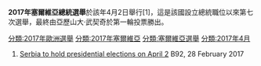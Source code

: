 **2017年塞爾維亞總統選舉**於該年4月2日舉行\[1\]，這是該國設立總統職位以來第七次選舉，最終由亞歷山大·武契奇於第一輪投票勝出。

[分類:2017年歐洲選舉](https://zh.wikipedia.org/wiki/分類:2017年歐洲選舉 "wikilink") [分類:2017年塞爾維亞](https://zh.wikipedia.org/wiki/分類:2017年塞爾維亞 "wikilink") [分類:塞爾維亞選舉](https://zh.wikipedia.org/wiki/分類:塞爾維亞選舉 "wikilink") [分類:2017年4月](https://zh.wikipedia.org/wiki/分類:2017年4月 "wikilink")

1.  [Serbia to hold presidential elections on April 2](http://www.b92.net/eng/news/politics.php?yyyy=2017&mm=02&dd=28&nav_id=100637) B92, 28 February 2017